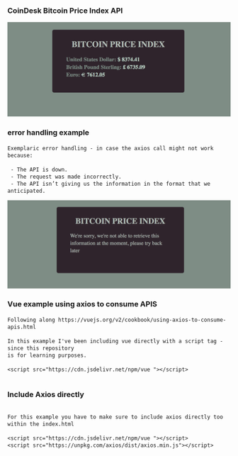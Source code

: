 ### CoinDesk Bitcoin Price Index API

![CoinDesk Bitcoin Price Index API](screenshot.png)

### error handling example 

```
Exemplaric error handling - in case the axios call might not work because:

 - The API is down.
 - The request was made incorrectly.
 - The API isn’t giving us the information in the format that we anticipated.

```
![Error message](error_handling.png)


### Vue example using axios to consume APIS

```
Following along https://vuejs.org/v2/cookbook/using-axios-to-consume-apis.html

In this example I've been including vue directly with a script tag - since this repository
is for learning purposes.

<script src="https://cdn.jsdelivr.net/npm/vue "></script>
 

```

### Include Axios directly

```

For this example you have to make sure to include axios directly too within the index.html 

<script src="https://cdn.jsdelivr.net/npm/vue "></script>
<script src="https://unpkg.com/axios/dist/axios.min.js"></script>
 
```